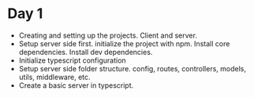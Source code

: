 # Day 1

- Creating and setting up the projects. Client and server.
- Setup server side first. initialize the project with npm. Install core dependencies. Install dev dependencies.
- Initialize typescript configuration
- Setup server side folder structure. config, routes, controllers, models, utils, middleware, etc.
- Create a basic server in typescript.
